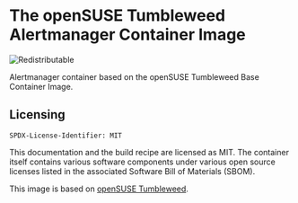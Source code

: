 # The openSUSE Tumbleweed Alertmanager Container Image
![Redistributable](https://img.shields.io/badge/Redistributable-Yes-green)

Alertmanager container based on the openSUSE Tumbleweed Base Container Image.

## Licensing

`SPDX-License-Identifier: MIT`

This documentation and the build recipe are licensed as MIT.
The container itself contains various software components under various open source licenses listed in the associated
Software Bill of Materials (SBOM).

This image is based on [openSUSE Tumbleweed](https://get.opensuse.org/tumbleweed/).
